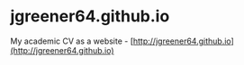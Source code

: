 # jgreener64.github.io

My academic CV as a website - [http://jgreener64.github.io](http://jgreener64.github.io)
